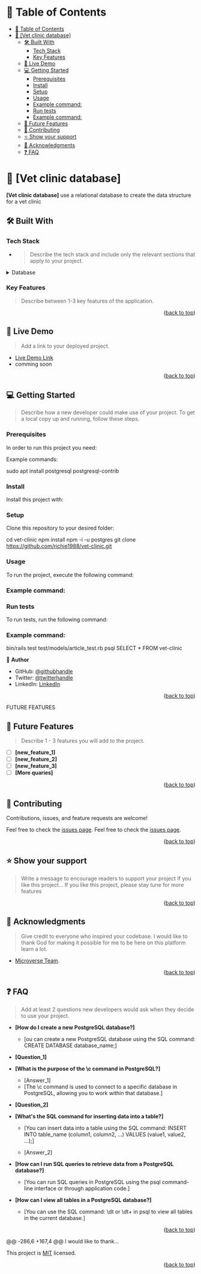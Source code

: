 
# 📗 Table of Contents

- [📗 Table of Contents](#-table-of-contents)
- [📖 \[Vet clinic database\] ](#-vet-clinic-database-)
  - [🛠 Built With ](#-built-with-)
    - [Tech Stack ](#tech-stack-)
    - [Key Features ](#key-features-)
  - [🚀 Live Demo ](#-live-demo-)
  - [💻 Getting Started ](#-getting-started-)
    - [Prerequisites](#prerequisites)
    - [Install](#install)
    - [Setup](#setup)
    - [Usage](#usage)
    - [Example command:](#example-command)
    - [Run tests](#run-tests)
    - [Example command:](#example-command-1)
  - [🔭 Future Features ](#-future-features-)
  - [🤝 Contributing ](#-contributing-)
  - [⭐️ Show your support ](#️-show-your-support-)
  - [🙏 Acknowledgments ](#-acknowledgments-)
  - [❓ FAQ ](#-faq-)

<!-- PROJECT DESCRIPTION -->

# 📖 [Vet clinic database] <a name="about-project"></a>

**[Vet clinic database]** use a relational database to create the data structure for a vet clinic

## 🛠 Built With <a name="built-with"></a>

### Tech Stack <a name="tech-stack"></a>

- > Describe the tech stack and include only the relevant sections that apply to your project.

<details>
<summary>Database</summary>
  <ul>
    <li><a href="https://www.postgresql.org/">PostgreSQL</a></li>
  </ul>
</details>

<!-- Features -->

### Key Features <a name="key-features"></a>

> Describe between 1-3 key features of the application.
<!-- - **[key_feature_1]**
- **[key_feature_2]**
- **[key_feature_3]**
- **[Store data]** -->

<p align="right">(<a href="#readme-top">back to top</a>)</p>

<!-- LIVE DEMO -->

## 🚀 Live Demo <a name="live-demo"></a>

> Add a link to your deployed project.
- [Live Demo Link](<deployment-URL>)
- comming soon

<p align="right">(<a href="#readme-top">back to top</a>)</p>

<!-- GETTING STARTED -->

## 💻 Getting Started <a name="getting-started"></a>

> Describe how a new developer could make use of your project.
To get a local copy up and running, follow these steps.

### Prerequisites

In order to run this project you need:

Example commands:

sudo apt install postgresql postgresql-contrib


### Install

Install this project with:


### Setup

Clone this repository to your desired folder:

  cd vet-clinic
  npm install
  npm -i -u postgres
  git clone https://github.com/richie1988/vet-clinic.git

### Usage

To run the project, execute the following command:


### Example command:
<!-- ```sh
  rails server
  psql -f schema.sql -f data.sql -f queries.sql
```
- -->

### Run tests

To run tests, run the following command:


### Example command:

  bin/rails test test/models/article_test.rb
  psql
  SELECT * FROM vet-clinic

👤 **Author**

- GitHub: [@githubhandle](https://github.com/richie1988)
- Twitter: [@twitterhandle](https://twitter.com/RICHARDSIK51272)
- LinkedIn: [LinkedIn](https://www.linkedin.com/in/richard-sikaonga-039940275/)

<p align="right">(<a href="#readme-top">back to top</a>)</p>

 FUTURE FEATURES 

## 🔭 Future Features <a name="future-features"></a>

> Describe 1 - 3 features you will add to the project.
- [ ] **[new_feature_1]**
- [ ] **[new_feature_2]**
- [ ] **[new_feature_3]**
- [ ] **[More quaries]**

<p align="right">(<a href="#readme-top">back to top</a>)</p>


## 🤝 Contributing <a name="contributing"></a>

Contributions, issues, and feature requests are welcome!

Feel free to check the [issues page](../../issues/).
Feel free to check the [issues page](https://github.com/richie1988/vet-clinic/issues).

<p align="right">(<a href="#readme-top">back to top</a>)</p>

<!-- SUPPORT -->

## ⭐️ Show your support <a name="support"></a>

> Write a message to encourage readers to support your project
If you like this project...
If you like this project, please stay tune for more features

<p align="right">(<a href="#readme-top">back to top</a>)</p>

<!-- ACKNOWLEDGEMENTS -->

## 🙏 Acknowledgments <a name="acknowledgements"></a>

> Give credit to everyone who inspired your codebase.
I would like to thank God for making it possible for me to be here on this platform learn a lot.

- [Microverse Team](https://www.microverse.org/).

<p align="right">(<a href="#readme-top">back to top</a>)</p>

<!--FAQ (optional)-->

## ❓ FAQ <a name="faq"></a>

> Add at least 2 questions new developers would ask when they decide to use your project.
- **[How do I create a new PostgreSQL database?]**

  - [ou can create a new PostgreSQL database using the SQL command: CREATE DATABASE database_name;]

- **[Question_1]**
- **[What is the purpose of the \c command in PostgreSQL?]**

  - [Answer_1]
  - [The \c command is used to connect to a specific database in PostgreSQL, allowing you to work within that database.]

- **[Question_2]**
- **[What's the SQL command for inserting data into a table?]**
  - [You can insert data into a table using the SQL command: INSERT INTO table_name (column1, column2, ...) VALUES (value1, value2, ...);]

  - [Answer_2]
- **[How can I run SQL queries to retrieve data from a PostgreSQL database?]**
  - [You can run SQL queries in PostgreSQL using the psql command-line interface or through application code.]

- **[How can I view all tables in a PostgreSQL database?]**
  - [You can use the SQL command: \dt or \dt+ in psql to view all tables in the current database.]

<p align="right">(<a href="#readme-top">back to top</a>)</p>

@@ -286,6 +167,4 @@ I would like to thank...

This project is [MIT](./LICENSE) licensed.

<p align="right">(<a href="#readme-top">back to top</a>)</p>
